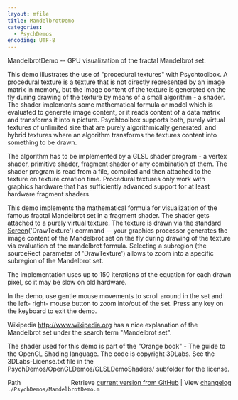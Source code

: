 ```yaml
---
layout: mfile
title: MandelbrotDemo
categories:
  - PsychDemos
encoding: UTF-8
---
```


MandelbrotDemo -- GPU visualization of the fractal Mandelbrot set.

This demo illustrates the use of "procedural textures" with Psychtoolbox.
A procedural texture is a texture that is not directly represented by an image
matrix in memory, but the image content of the texture is generated on
the fly during drawing of the texture by means of a small algorithm - a
shader. The shader implements some mathematical formula or model which is
evaluated to generate image content, or it reads content of a data
matrix and transforms it into a picture. Psychtoolbox supports both,
purely virtual textures of unlimited size that are purely algorithmically
generated, and hybrid textures where an algorithm transforms the textures
content into something to be drawn.

The algorithm has to be implemented by a GLSL shader program - a vertex shader,
primitive shader, fragment shader or any combination of them. The shader
program is read from a file, compiled and then attached to the texture on
texture creation time. Procedural textures only work with graphics
hardware that has sufficiently advanced support for at least hardware
fragment shaders.

This demo implements the mathematical formula for visualization of the
famous fractal Mandelbrot set in a fragment shader. The shader gets
attached to a purely virtual texture. The texture is drawn via the
standard [Screen](/docs/Screen)\('DrawTexture'\) command -- your graphics processor
generates the image content of the Mandelbrot set on the fly during
drawing of the texture via evaluation of the mandelbrot formula.
Selecting a subregion \(the sourceRect parameter of 'DrawTexture'\) allows
to zoom into a specific subregion of the Mandelbrot set.

The implementation uses up to 150 iterations of the equation for each
drawn pixel, so it may be slow on old hardware.

In the demo, use gentle mouse movements to scroll around in the set and
the left- right- mouse button to zoom into/out of the set. Press any key
on the keyboard to exit the demo.

Wikipedia http://www.wikipedia.org has a nice explanation of the
Mandelbrot set under the search term "Mandelbrot set".

The shader used for this demo is part of the "Orange book" - The guide to
the OpenGL Shading language. The code is copyright 3DLabs. See the
3DLabs-License.txt file in the PsychDemos/OpenGLDemos/GLSLDemoShaders/
subfolder for the license.


<div class="code_header" style="text-align:right;">
  <span style="float:left;">Path&nbsp;&nbsp;</span> <span class="counter">Retrieve <a href=
  "https://raw.github.com/Psychtoolbox-3/Psychtoolbox-3/beta/./PsychDemos/MandelbrotDemo.m">current version from GitHub</a> | View <a href=
  "https://github.com/Psychtoolbox-3/Psychtoolbox-3/commits/beta/./PsychDemos/MandelbrotDemo.m">changelog</a></span>
</div>
<div class="code">
  <code>./PsychDemos/MandelbrotDemo.m</code>
</div>
